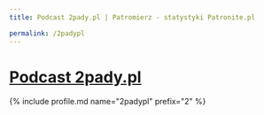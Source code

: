 ```yaml
---
title: Podcast 2pady.pl | Patromierz - statystyki Patronite.pl

permalink: /2padypl
---
```


# [Podcast 2pady.pl](https://patronite.pl/2padypl)

{% include profile.md name="2padypl" prefix="2" %}
